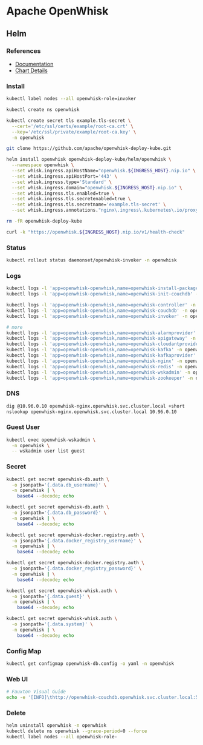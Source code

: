 # Apache OpenWhisk

<!--
https://www.jowanza.com/blog/2018/11/11/serverless-machine-learning-openwhisk-mleap

https://medium.com/openwhisk/uncovering-the-magic-how-serverless-platforms-really-work-3cb127b05f71
https://softwareengineeringdaily.com/2018/06/26/function-platforms-with-chad-arimura-and-matt-stephenson/
https://github.com/wkorando/go-serverless-with-java
https://thenewstack.io/ibm-composer-provides-way-orchestrate-multiple-serverless-functions/
https://www.youtube.com/watch?v=Wqy2AHvhDGs
https://medium.com/openwhisk/advanced-debugging-of-openwhisk-actions-518414636932
https://www.raymondcamden.com/2017/06/05/quick-openwhisk-debugging-example//
https://elinux.org/images/b/b2/How_to_Build_a_Distributed_Serverless_Polyglot_Micro_Services_IoT_Platform_Using_Docker_and_OpenWhisk.pdf
https://dzone.com/articles/running-openwhisk-actions-from-node-red
https://www.microsoft.com/developerblog/2017/06/01/deploying-bots-using-the-serverless-framework/
https://techbeacon.com/enterprise-it/essential-guide-2019-serverless-ecosystem
https://read.acloud.guru/aws-lambda-vs-google-cloud-functions-vs-azure-functions-who-has-the-serverless-advantage-f6c2535e72f4
https://www.fiware.org/wp-content/uploads/2017/01/The-next-trend-in-application-development.-serveless-apps.pdf
https://willowtreeapps.com/ideas/serverless-architectures-for-multimodal-experiences
https://researcher.watson.ibm.com/researcher/files/us-tardieu/debs19.pdf
https://laptrinhx.com/five-minute-intro-to-open-source-serverless-development-with-openwhisk-3429525756/
http://jamesthom.as/blog/2017/01/18/openwhisk-and-rust/
https://serverlesscode.com/post/interview-andreas-nauerz-bluemix-openwhisk/
https://laptrinhx.com/openwhisk-and-rust-lang-3533657474/
http://heidloff.net/article/serverless-functions-typescript-openwhisk
https://dzone.com/articles/debugging-apache-openwhisk-functions-with-vs-code
http://heidloff.net/article/debug-apache-openwhisk-functions-vscode
https://github.com/nheidloff/openwhisk-debug-nodejs
https://github.com/nheidloff/openwhisk-polyglot
https://github.com/daisy-ycguo/openwhisk-demo
https://github.com/nerdguru/devnet-create-faas-on-k8s
http://parallel.princeton.edu/papers/micro19-shahrad.pdf
https://blog.zhaw.ch/splab/2019/03/15/building-a-sample-mqtt-based-application-on-openwhisk/
https://dalelane.co.uk/blog/?p=3741
https://github.com/blumareks/serverless-101-openwhisk
https://www.youtube.com/watch?v=zvFJFNvrOa8
https://www.youtube.com/watch?v=N0T8jkfkuEg
https://www.youtube.com/watch?v=uPohj7qoigY
https://www.youtube.com/watch?v=JPQwUcHkOEc
https://www.youtube.com/watch?v=xgTWKK69N38
https://www.youtube.com/watch?v=TWDrhVn0yTo
https://www.youtube.com/watch?v=Kv7yPcRUC0c
https://www.raymondcamden.com/2018/01/05/another-example-of-vuejs-and-vuex-an-api-wrapper
https://vshn.ch/en/blog/a-very-quick-comparison-of-kubernetes-serverless-frameworks/
https://www.nuweba.com/blog/open-source-serverless-projects
https://github.com/asqasq/serverless/tree/master/openwhisk/apps/imageclassify
https://github.com/orangefoil/install-openwhisk
https://www.youtube.com/watch?v=yXfitGShnc0&feature=youtu.be
https://github.com/bu-528-sp19/Functions-as-a-Service
-->

## Helm

### References

- [Documentation](https://openwhisk.apache.org/documentation.html#documentation)
- [Chart Details](https://github.com/apache/openwhisk-deploy-kube/tree/master/helm/openwhisk#chart-details)

### Install

```sh
kubectl label nodes --all openwhisk-role=invoker
```

```sh
kubectl create ns openwhisk
```

```sh
kubectl create secret tls example.tls-secret \
  --cert='/etc/ssl/certs/example/root-ca.crt' \
  --key='/etc/ssl/private/example/root-ca.key' \
  -n openwhisk
```

```sh
git clone https://github.com/apache/openwhisk-deploy-kube.git
```

```sh
helm install openwhisk openwhisk-deploy-kube/helm/openwhisk \
  --namespace openwhisk \
  --set whisk.ingress.apiHostName="openwhisk.${INGRESS_HOST}.nip.io" \
  --set whisk.ingress.apiHostPort='443' \
  --set whisk.ingress.type='Standard' \
  --set whisk.ingress.domain="openwhisk.${INGRESS_HOST}.nip.io" \
  --set whisk.ingress.tls.enabled=true \
  --set whisk.ingress.tls.secretenabled=true \
  --set whisk.ingress.tls.secretname='example.tls-secret' \
  --set whisk.ingress.annotations."nginx\.ingress\.kubernetes\.io/proxy-body-size"=0
```

```sh
rm -fR openwhisk-deploy-kube
```

```sh
curl -k "https://openwhisk.${INGRESS_HOST}.nip.io/v1/health-check"
```

### Status

```sh
kubectl rollout status daemonset/openwhisk-invoker -n openwhisk
```

### Logs

```sh
kubectl logs -l 'app=openwhisk-openwhisk,name=openwhisk-install-packages' -n openwhisk -f
kubectl logs -l 'app=openwhisk-openwhisk,name=openwhisk-init-couchdb' -n openwhisk -f

kubectl logs -l 'app=openwhisk-openwhisk,name=openwhisk-controller' -n openwhisk -f
kubectl logs -l 'app=openwhisk-openwhisk,name=openwhisk-couchdb' -n openwhisk -f
kubectl logs -l 'app=openwhisk-openwhisk,name=openwhisk-invoker' -n openwhisk -f

# more
kubectl logs -l 'app=openwhisk-openwhisk,name=openwhisk-alarmprovider' -n openwhisk -f
kubectl logs -l 'app=openwhisk-openwhisk,name=openwhisk-apigateway' -n openwhisk -f
kubectl logs -l 'app=openwhisk-openwhisk,name=openwhisk-cloudantprovider' -n openwhisk -f
kubectl logs -l 'app=openwhisk-openwhisk,name=openwhisk-kafka' -n openwhisk -f
kubectl logs -l 'app=openwhisk-openwhisk,name=openwhisk-kafkaprovider' -n openwhisk -f
kubectl logs -l 'app=openwhisk-openwhisk,name=openwhisk-nginx' -n openwhisk -f
kubectl logs -l 'app=openwhisk-openwhisk,name=openwhisk-redis' -n openwhisk -f
kubectl logs -l 'app=openwhisk-openwhisk,name=openwhisk-wskadmin' -n openwhisk -f
kubectl logs -l 'app=openwhisk-openwhisk,name=openwhisk-zookeeper' -n openwhisk -f
```

### DNS

```sh
dig @10.96.0.10 openwhisk-nginx.openwhisk.svc.cluster.local +short
nslookup openwhisk-nginx.openwhisk.svc.cluster.local 10.96.0.10
```

### Guest User

```sh
kubectl exec openwhisk-wskadmin \
  -n openwhisk \
  -- wskadmin user list guest
```

### Secret

```sh
kubectl get secret openwhisk-db.auth \
  -o jsonpath='{.data.db_username}' \
  -n openwhisk | \
    base64 --decode; echo

kubectl get secret openwhisk-db.auth \
  -o jsonpath='{.data.db_password}' \
  -n openwhisk | \
    base64 --decode; echo
```

```sh
kubectl get secret openwhisk-docker.registry.auth \
  -o jsonpath='{.data.docker_registry_username}' \
  -n openwhisk | \
    base64 --decode; echo

kubectl get secret openwhisk-docker.registry.auth \
  -o jsonpath='{.data.docker_registry_password}' \
  -n openwhisk | \
    base64 --decode; echo
```

```sh
kubectl get secret openwhisk-whisk.auth \
  -o jsonpath='{.data.guest}' \
  -n openwhisk | \
    base64 --decode; echo

kubectl get secret openwhisk-whisk.auth \
  -o jsonpath='{.data.system}' \
  -n openwhisk | \
    base64 --decode; echo
```

### Config Map

```sh
kubectl get configmap openwhisk-db.config -o yaml -n openwhisk
```

### Web UI

```sh
# Fauxton Visual Guide
echo -e '[INFO]\thttp://openwhisk-couchdb.openwhisk.svc.cluster.local:5984/_utils/'
```

### Delete

```sh
helm uninstall openwhisk -n openwhisk
kubectl delete ns openwhisk --grace-period=0 --force
kubectl label nodes --all openwhisk-role-
```
